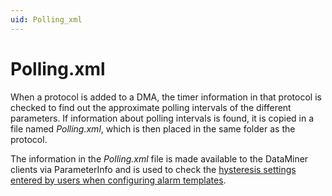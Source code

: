 ```yaml
---
uid: Polling_xml
---
```


# Polling.xml

When a protocol is added to a DMA, the timer information in that protocol is checked to find out the approximate polling intervals of the different parameters. If information about polling intervals is found, it is copied in a file named *Polling.xml*, which is then placed in the same folder as the protocol.

The information in the *Polling.xml* file is made available to the DataMiner clients via ParameterInfo and is used to check the [hysteresis settings entered by users when configuring alarm templates](xref:Configuring_alarm_hysteresis).
